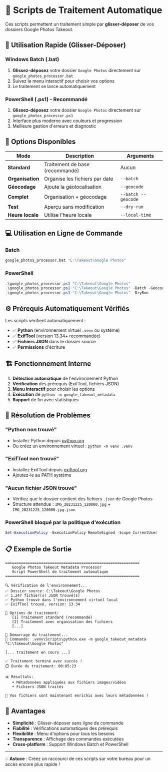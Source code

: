 # 🚀 Scripts de Traitement Automatique

Ces scripts permettent un traitement simple par **glisser-déposer** de vos dossiers Google Photos Takeout.

## 📁 Utilisation Rapide (Glisser-Déposer)

### Windows Batch (.bat)
1. **Glissez-déposez** votre dossier `Google Photos` directement sur `google_photos_processor.bat`
2. Suivez le menu interactif pour choisir vos options
3. Le traitement se lance automatiquement

### PowerShell (.ps1) - Recommandé
1. **Glissez-déposez** votre dossier `Google Photos` directement sur `google_photos_processor.ps1`
2. Interface plus moderne avec couleurs et progression
3. Meilleure gestion d'erreurs et diagnostic

## 🔧 Options Disponibles

| Mode | Description | Arguments |
|------|-------------|-----------|
| **Standard** | Traitement de base (recommandé) | Aucun |
| **Organisation** | Organise les fichiers par date | `--batch` |
| **Géocodage** | Ajoute la géolocalisation | `--geocode` |
| **Complet** | Organisation + géocodage | `--batch --geocode` |
| **Test** | Aperçu sans modification | `--dry-run` |
| **Heure locale** | Utilise l'heure locale | `--local-time` |

## 💻 Utilisation en Ligne de Commande

### Batch
```cmd
google_photos_processor.bat "C:\Takeout\Google Photos"
```

### PowerShell
```powershell
.\google_photos_processor.ps1 "C:\Takeout\Google Photos"
.\google_photos_processor.ps1 "C:\Takeout\Google Photos" -Batch -Geocode
.\google_photos_processor.ps1 "C:\Takeout\Google Photos" -DryRun
```

## ⚙️ Prérequis Automatiquement Vérifiés

Les scripts vérifient automatiquement :

- ✅ **Python** (environnement virtuel `.venv` ou système)
- ✅ **ExifTool** (version 13.34+ recommandée)
- ✅ **Fichiers JSON** dans le dossier source
- ✅ **Permissions** d'écriture

## 🏗️ Fonctionnement Interne

1. **Détection automatique** de l'environnement Python
2. **Vérification** des prérequis (ExifTool, fichiers JSON)
3. **Menu interactif** pour choisir les options
4. **Exécution** de `python -m google_takeout_metadata`
5. **Rapport** de fin avec statistiques

## 🐛 Résolution de Problèmes

### "Python non trouvé"
- Installez Python depuis [python.org](https://python.org)
- Ou créez un environnement virtuel : `python -m venv .venv`

### "ExifTool non trouvé"
- Installez ExifTool depuis [exiftool.org](https://exiftool.org)
- Ajoutez-le au PATH système

### "Aucun fichier JSON trouvé"
- Vérifiez que le dossier contient des fichiers `.json` de Google Photos
- Structure attendue : `IMG_20231225_120000.jpg` + `IMG_20231225_120000.jpg.json`

### PowerShell bloqué par la politique d'exécution
```powershell
Set-ExecutionPolicy -ExecutionPolicy RemoteSigned -Scope CurrentUser
```

## 📋 Exemple de Sortie

```
============================================================
   Google Photos Takeout Metadata Processor
   Script PowerShell de traitement automatique
============================================================

🔍 Vérification de l'environnement...
✅ Dossier source: C:\Takeout\Google Photos
✅ 1,247 fichier(s) JSON trouvé(s)
✅ Python trouvé dans l'environnement virtuel local
✅ ExifTool trouvé, version: 13.34

🔧 Options de traitement:
   [1] Traitement standard (recommandé)
   [2] Traitement avec organisation des fichiers
   [...]

🚀 Démarrage du traitement...
📂 Commande: .venv\Scripts\python.exe -m google_takeout_metadata "C:\Takeout\Google Photos"

[... traitement en cours ...]

✅ Traitement terminé avec succès !
⏱️ Durée du traitement: 00:05:23

📊 Résultats:
   • Métadonnées appliquées aux fichiers images/vidéos
   • Fichiers JSON traités

🎯 Vos fichiers sont maintenant enrichis avec leurs métadonnées !
```

## 🎯 Avantages

- **Simplicité** : Glisser-déposer sans ligne de commande
- **Fiabilité** : Vérifications automatiques des prérequis
- **Flexibilité** : Menu d'options pour tous les besoins
- **Transparence** : Affichage des commandes exécutées
- **Cross-platform** : Support Windows Batch et PowerShell

---

💡 **Astuce** : Créez un raccourci de ces scripts sur votre bureau pour un accès encore plus rapide !